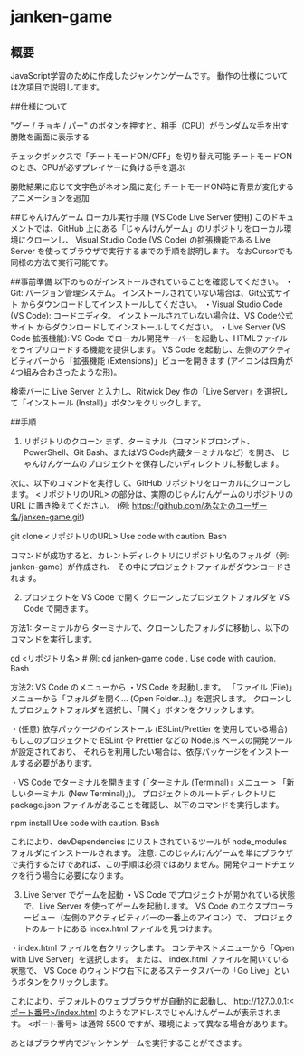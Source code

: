 # janken-game

## 概要
JavaScript学習のために作成したジャンケンゲームです。
動作の仕様については次項目で説明してます。


##仕様について

"グー / チョキ / パー" のボタンを押すと、相手（CPU）がランダムな手を出す
勝敗を画面に表示する

チェックボックスで「チートモードON/OFF」を切り替え可能
チートモードONのとき、CPUが必ずプレイヤーに負ける手を選ぶ

勝敗結果に応じて文字色がネオン風に変化
チートモードON時に背景が変化するアニメーションを追加


##じゃんけんゲーム ローカル実行手順 (VS Code Live Server 使用)
このドキュメントでは、GitHub 上にある「じゃんけんゲーム」のリポジトリをローカル環境にクローンし、
Visual Studio Code (VS Code) の拡張機能である Live Server を使ってブラウザで実行するまでの手順を説明します。
なおCursorでも同様の方法で実行可能です。


##事前準備
以下のものがインストールされていることを確認してください。
・Git: バージョン管理システム。
インストールされていない場合は、Git公式サイト からダウンロードしてインストールしてください。
・Visual Studio Code (VS Code): コードエディタ。
インストールされていない場合は、VS Code公式サイト からダウンロードしてインストールしてください。
・Live Server (VS Code 拡張機能): VS Code でローカル開発サーバーを起動し、HTMLファイルをライブリロードする機能を提供します。
VS Code を起動し、左側のアクティビティバーから「拡張機能 (Extensions)」ビューを開きます (アイコンは四角が4つ組み合わさったような形)。

検索バーに Live Server と入力し、Ritwick Dey 作の「Live Server」を選択して「インストール (Install)」ボタンをクリックします。


##手順
1. リポジトリのクローン
まず、ターミナル（コマンドプロンプト、PowerShell、Git Bash、またはVS Code内蔵ターミナルなど）を開き、
じゃんけんゲームのプロジェクトを保存したいディレクトリに移動します。

次に、以下のコマンドを実行して、GitHub リポジトリをローカルにクローンします。
<リポジトリのURL> の部分は、実際のじゃんけんゲームのリポジトリの URL に置き換えてください。
(例: https://github.com/あなたのユーザー名/janken-game.git)

git clone <リポジトリのURL>
Use code with caution.
Bash

コマンドが成功すると、カレントディレクトリにリポジトリ名のフォルダ（例: janken-game）が作成され、
その中にプロジェクトファイルがダウンロードされます。

2. プロジェクトを VS Code で開く
クローンしたプロジェクトフォルダを VS Code で開きます。

方法1: ターミナルから
ターミナルで、クローンしたフォルダに移動し、以下のコマンドを実行します。

cd <リポジトリ名>  # 例: cd janken-game
code .
Use code with caution.
Bash

方法2: VS Code のメニューから
・VS Code を起動します。
「ファイル (File)」メニューから「フォルダを開く... (Open Folder...)」を選択します。
クローンしたプロジェクトフォルダを選択し、「開く」ボタンをクリックします。

・(任意) 依存パッケージのインストール (ESLint/Prettier を使用している場合)
もしこのプロジェクトで ESLint や Prettier などの Node.js ベースの開発ツールが設定されており、
それらを利用したい場合は、依存パッケージをインストールする必要があります。

・VS Code でターミナルを開きます (「ターミナル (Terminal)」メニュー > 「新しいターミナル (New Terminal)」)。
プロジェクトのルートディレクトリに package.json ファイルがあることを確認し、以下のコマンドを実行します。

npm install
Use code with caution.
Bash

これにより、devDependencies にリストされているツールが node_modules フォルダにインストールされます。
注意: このじゃんけんゲームを単にブラウザで実行するだけであれば、この手順は必須ではありません。開発やコードチェックを行う場合に必要になります。

3. Live Server でゲームを起動
・VS Code でプロジェクトが開かれている状態で、Live Server を使ってゲームを起動します。
VS Code のエクスプローラービュー（左側のアクティビティバーの一番上のアイコン）で、
プロジェクトのルートにある index.html ファイルを見つけます。

・index.html ファイルを右クリックします。
コンテキストメニューから「Open with Live Server」を選択します。
または、
index.html ファイルを開いている状態で、
VS Code のウィンドウ右下にあるステータスバーの「Go Live」というボタンをクリックします。

これにより、デフォルトのウェブブラウザが自動的に起動し、
http://127.0.0.1:<ポート番号>/index.html のようなアドレスでじゃんけんゲームが表示されます。
<ポート番号> は通常 5500 ですが、環境によって異なる場合があります。

あとはブラウザ内でジャンケンゲームを実行することができます。
